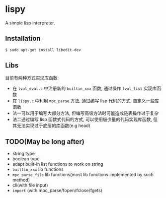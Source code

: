 # lispy

A simple lisp interpreter.

## Installation

```sh
$ sudo apt-get install libedit-dev
```

## Libs

目前有两种方式实现库函数:

*   在 `lval_eval.c` 中注册新的 `builtin_xxx` 函数, 通过操作 `lval_list` 实现库函数
*   在 `lispy.c` 中利用 `mpc_parse` 方法, 通过编写 lisp 代码的方式, 自定义一些库函数
*   法一可以用于编写大部分方法, 但编写高级方法时可能造成链表操作过于复杂
*   法二通过编写 lisp 函数式代码的方式, 可以使用极少量的代码实现库函数, 但其无法实现过于底层的库函数(e.g head)

## TODO(May be long after)

*   string type
*   boolean type
*   adapt built-in list functions to work on string
*   `builtin_xxx` lib functions
*   `mpc_parse_file` lib functions(most lib functions implemented by such method)
*   cli(with file input)
*   `import` (with mpc_parse/fopen/fclose/fgets)
